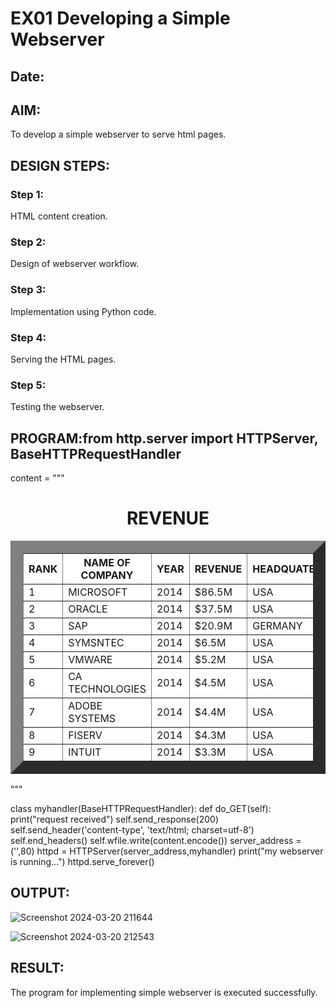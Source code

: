 # EX01 Developing a Simple Webserver
## Date:

## AIM:
To develop a simple webserver to serve html pages.

## DESIGN STEPS:
### Step 1: 
HTML content creation.

### Step 2:
Design of webserver workflow.

### Step 3:
Implementation using Python code.

### Step 4:
Serving the HTML pages.

### Step 5:
Testing the webserver.

## PROGRAM:from http.server import HTTPServer, BaseHTTPRequestHandler
content = """
<!DOCTYPE html>
<html>
    <head>
        <title>COMPANY REVENUE</title>
    </head>
    <body>
        <center><h1>REVENUE</h1></center>
        <table bgcolor="red"
        border="20" 
        align="center">
            <tr
            bgcolor="white"
            cellspace="10">
                 <TH>RANK</TH>
                <th>NAME OF COMPANY</th>
                <TH>YEAR</TH>
                <TH>REVENUE</TH>
                <TH>HEADQUATERS</TH>
            </tr>
            <TR  bgcolor="white"
            cellspace="10">
                 <TD>1</TD>
                <TD> MICROSOFT</TD>
                <TD>2014</TD>
                <TD>$86.5M</TD>
                <TD>USA</TD>
            </TR>
            <TR bgcolor="white"
            cellspace="10">
                 <TD>2</TD>
                <TD> ORACLE</TD>
                <TD>2014</TD>
                <TD>$37.5M</TD>
                <TD>USA</TD>
            </TR>
            <TR bgcolor="white"
            cellspace="10">
                <TD>3</TD>
                <TD> SAP</TD>
                <TD>2014</TD>
                <TD>$20.9M</TD>
                <TD>GERMANY</TD>
            </TR>
            <TR bgcolor="white"
            cellspace="10">
                <TD>4</TD>
                <TD>SYMSNTEC</TD>
                <TD>2014</TD>
                <TD>$6.5M</TD>
                <TD>USA</TD>
            </TR>
            <TR bgcolor="white"
            cellspace="10">
                <TD>5</TD>
                <TD>VMWARE</TD>
                <TD>2014</TD>
                <TD>$5.2M</TD>
                <TD>USA</TD>
            </TR>
            <TR bgcolor="WHITE"
            cellspace="10" >
                <TD>6</TD>
                <TD>CA TECHNOLOGIES</TD>
                <TD>2014</TD>
                <TD>$4.5M</TD>
                <TD>USA</TD>
            </TR>
            <TR bgcolor="white"
            cellspace="10">
                <TD>7</TD>
                <TD>ADOBE SYSTEMS</TD>
                <TD>2014</TD>
                <TD>$4.4M</TD>
                <TD>USA</TD>
            </TR>
            <TR bgcolor="white"
            cellspace="10">
                <TD>8</TD>
                <TD>FISERV</TD>
                <TD>2014</TD>
                <TD>$4.3M</TD>
                <TD>USA</TD>
            </TR>
            <TR bgcolor="white"
            cellspace="10">
                <TD>9</TD>
                <TD>INTUIT</TD>
                <TD>2014</TD>
                <TD>$3.3M</TD>
                <TD>USA</TD>
            </TR>
            </TR>
        </table>
    </body>
</html>
"""

class myhandler(BaseHTTPRequestHandler):
    def do_GET(self):
        print("request received")
        self.send_response(200)
        self.send_header('content-type', 'text/html; charset=utf-8')
        self.end_headers()
        self.wfile.write(content.encode())
server_address = ('',80)
httpd = HTTPServer(server_address,myhandler)
print("my webserver is running...")
httpd.serve_forever()



## OUTPUT:
![Screenshot 2024-03-20 211644](https://github.com/sakamalesh/simplewebserver/assets/149148235/1fdc4219-c087-4413-89a4-12713881d3fb)

![Screenshot 2024-03-20 212543](https://github.com/sakamalesh/simplewebserver/assets/149148235/2f8a945d-42fb-4c59-b10c-c50d390c872f)



## RESULT:
The program for implementing simple webserver is executed successfully.
